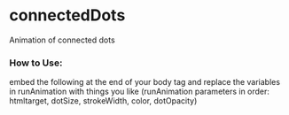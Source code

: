 # connectedDots
Animation of connected dots

### How to Use:

embed the following at the end of your body tag and replace the variables in runAnimation with things you like (runAnimation parameters in order: htmltarget, dotSize, strokeWidth, color, dotOpacity)

<script src="https://cdn.jsdelivr.net/gh/circular-code/connectedDots@master/app.js"></script>
<script>
  document.addEventListener("DOMContentLoaded", function() {
    runAnimation(document.getElementById('canvas'), 3, 0.5, "rgba(0,0,0,0.5)", 0.1);
  });
</script>
